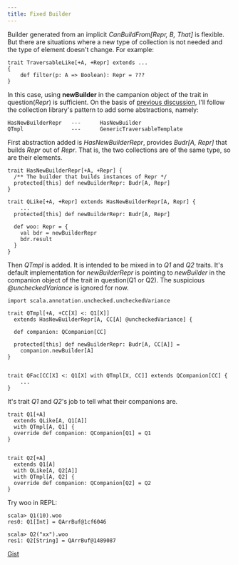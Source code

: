 ```yaml
---
title: Fixed Builder
---
```


Builder generated from an implicit _CanBuildFrom[Repr, B, That]_ is flexible. 
But there are situations where a new type of collection is not needed and the 
type of element doesn't change. For example: 

    trait TraversableLike[+A, +Repr] extends ...
    {
        def filter(p: A => Boolean): Repr = ???
    }

In this case, using __newBuilder__ in the campanion object of the
trait in question(_Repr_) is sufficient. 
On the basis of [previous
discussion](./2013-05-13-canbuildfrom-and-builder.html), I'll follow the collection
library's pattern to add some abstractions, namely:

    HasNewBuilderRepr   ---      HasNewBuilder
    QTmpl               ---      GenericTraversableTemplate


First abstraction added is _HasNewBuilderRepr_, provides _Budr[A, Repr]_ that
builds _Repr_ out of _Repr_. That is, the two collections are of the same type,
so are their elements.

    trait HasNewBuilderRepr[+A, +Repr] {
      /** The builder that builds instances of Repr */
      protected[this] def newBuilderRepr: Budr[A, Repr]
    }

    trait QLike[+A, +Repr] extends HasNewBuilderRepr[A, Repr] {
        ...
      protected[this] def newBuilderRepr: Budr[A, Repr]

      def woo: Repr = {
        val bdr = newBuilderRepr
        bdr.result
      }
    }


Then _QTmpl_ is added. It is intended to be mixed in to _Q1_ and _Q2_ traits. 
It's default implementation for _newBuilderRepr_ is pointing to _newBuilder_ in
the companion object of the trait in question(Q1 or Q2). The suspicious 
_@uncheckedVariance_ is ignored for now.


    import scala.annotation.unchecked.uncheckedVariance

    trait QTmpl[+A, +CC[X] <: Q1[X]] 
      extends HasNewBuilderRepr[A, CC[A] @uncheckedVariance] {

      def companion: QCompanion[CC]

      protected[this] def newBuilderRepr: Budr[A, CC[A]] =
        companion.newBuilder[A]
    }


    trait QFac[CC[X] <: Q1[X] with QTmpl[X, CC]] extends QCompanion[CC] {
        ...
    }

It's trait _Q1_ and _Q2_'s job to tell what their companions are.

    trait Q1[+A] 
      extends QLike[A, Q1[A]] 
      with QTmpl[A, Q1] {
      override def companion: QCompanion[Q1] = Q1
    }


    trait Q2[+A] 
      extends Q1[A] 
      with QLike[A, Q2[A]] 
      with QTmpl[A, Q2] {
      override def companion: QCompanion[Q2] = Q2
    }



Try woo in REPL:

    scala> Q1(10).woo
    res0: Q1[Int] = QArrBuf@1cf6046

    scala> Q2("xx").woo
    res1: Q2[String] = QArrBuf@1489087


[Gist](https://gist.github.com/cfchou/5715447)




